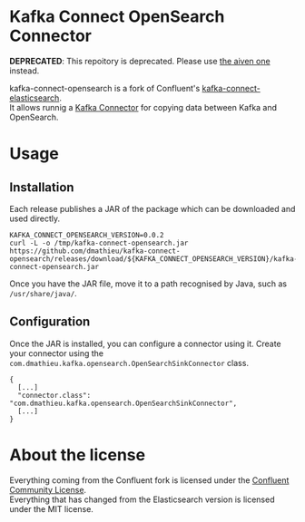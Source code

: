 # Kafka Connect OpenSearch Connector

**DEPRECATED**: This repoitory is deprecated. Please use [the aiven one](https://github.com/aiven/opensearch-connector-for-apache-kafka) instead.


kafka-connect-opensearch is a fork of Confluent's [kafka-connect-elasticsearch](https://github.com/confluentinc/kafka-connect-elasticsearch).  
It allows runnig a [Kafka Connector](http://kafka.apache.org/documentation.html#connect) for copying data between Kafka and OpenSearch.

# Usage

## Installation

Each release publishes a JAR of the package which can be downloaded and used directly.

```
KAFKA_CONNECT_OPENSEARCH_VERSION=0.0.2
curl -L -o /tmp/kafka-connect-opensearch.jar https://github.com/dmathieu/kafka-connect-opensearch/releases/download/${KAFKA_CONNECT_OPENSEARCH_VERSION}/kafka-connect-opensearch.jar
```

Once you have the JAR file, move it to a path recognised by Java, such as `/usr/share/java/`.

## Configuration

Once the JAR is installed, you can configure a connector  using it. Create your connector using the `com.dmathieu.kafka.opensearch.OpenSearchSinkConnector` class.

```
{
  [...]
  "connector.class": "com.dmathieu.kafka.opensearch.OpenSearchSinkConnector",
  [...]
}
```

# About the license

Everything coming from the Confluent fork is licensed under the [Confluent Community License](LICENSE).  
Everything that has changed from the Elasticsearch version is licensed under the MIT license.
